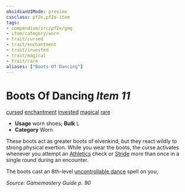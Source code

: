 ```yaml
---
obsidianUIMode: preview
cssclass: pf2e,pf2e-item
tags:
- compendium/src/pf2e/gmg
- item/category/worn
- trait/cursed
- trait/enchantment
- trait/invested
- trait/magical
- trait/rare
aliases: ["Boots Of Dancing"]
---
```

# Boots Of Dancing *Item 11*  
[cursed](/rules/traits/cursed-gmg.md)  [enchantment](/rules/traits/enchantment.md)  [invested](/rules/traits/invested.md)  [magical](/rules/traits/magical.md)  [rare](/rules/traits/rare.md)  

- **Usage** worn shoes; **Bulk** L
- **Category** Worn

These boots act as greater boots of elvenkind, but they react wildly to strong physical exertion. While you wear the boots, the curse activates whenever you attempt an [Athletics](/compendium/skills.md#Athletics) check or [Stride](/rules/actions/stride.md) more than once in a single round during an encounter.

The boots cast an 8th-level [uncontrollable dance](/compendium/spells/uncontrollable-dance.md) spell on you,

*Source: Gamemastery Guide p. 90*